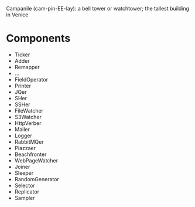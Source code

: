 Campanile (cam-pin-EE-lay): a bell tower or watchtower; the tallest building in Venice


# Components

* Ticker
* Adder
* Remapper
* ...
* FieldOperator
* Printer
* JQer
* SHer
* SSHer
* FileWatcher
* S3Watcher
* HttpVerber
* Mailer
* Logger
* RabbitMQer
* Piazzaer
* Beachfronter
* WebPageWatcher
* Joiner
* Sleeper
* RandomGenerator
* Selector
* Replicator
* Sampler
